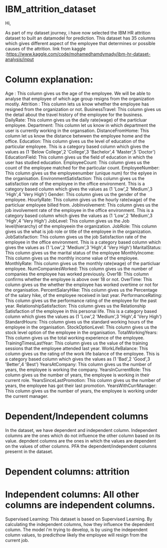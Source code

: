 # IBM_attrition_dataset

Hi,

As part of my dataset journey, i have now selected the IBM HR attrition dataset to built an datamodel for prediction. This dataset has 35 columns which gives different aspect of the employee that determines or possible causes of the attrition.
link from kaggle :https://www.kaggle.com/code/mohamedhamdymady/ibm-hr-dataset-analysis/input

# Column explanation:

Age	: This column gives us the age of the employee. We will be able to analyse that employee of which age group resigns from the organization mostly.
Attrition	: This column lets us know whether the employee has resigned from the organization or not.
BusinessTravel: This column gives us the detail about the travel history of the employee for the business.
DailyRate: This column gives us the daily rate(wage) of the particluar employee.
Department: This column let us know in which department the user is currently working in the organsation.
DistanceFromHome: This column let us know the distance betwwen the employee home and the office.
Education: This column gives us the level of education of the particular employee. This is a category based column which gives the values as (1 'Below College',2 'College',3 'Bachelor',4 'Master',5 'Doctor')
EducationField: This column gives us the field of education in which the user has studied education.
EmployeeCount: This column gives us the count of the employee matched for the particular count.
EmployeeNumber: This column gives us the employeenumber (unique num) for the eplyee in the organisation.
EnvironmentSatisfaction: This column gives us the satisfaction rate of the employee in the office environment. This is a category based column which gives the values as (1 'Low',2 'Medium',3 'High',4 'Very High')
Gender: This column gives us the gender of the employee.
HourlyRate: This column gives us the hourly rate(wage) of the particluar employee billed from.
JobInvolvement: This column gives us the job involvement rate of the employee in the office environment. This is a category based column which gives the values as (1 'Low',2 'Medium',3 'High',4 'Very High')
JobLevel: This column gives us the Job level(hierarchy) of the employeein the organization.
JobRole: This column gives us the what is job role or title of the employee in the organization.
JobSatisfaction: This column gives us the job Satisfaction rate of the employee in the office environment. This is a category based column which gives the values as (1 'Low',2 'Medium',3 'High',4 'Very High')
MaritalStatus: This column gives us the marital status of the employee
MonthlyIncome: This column gives us the monthly income value of the employee.
MonthlyRate: This column gives us the monthly rate(wage) of the particluar employee.
NumCompaniesWorked: This column gives us the number of companies the employee has worked previously.
Over18: This column confirms whether the employee is above over 18 or not.
OverTime: This column gives us the whether the employee has worked overtime or not for the organisation.
PercentSalaryHike: This column gives us the Percentage of the salary hike, of the employee received in last year.
PerformanceRating: This column gives us the performance rating of the employee for the past year.
RelationshipSatisfaction:  This column gives us the Relationship Satisfaction of the employee in this personal life. This is a category based column which gives the values as (1 'Low',2 'Medium',3 'High',4 'Very High')
StandardHours: This column gives us the standard working hours of the employee in the organisation.
StockOptionLevel: This column gives us the stock level option of the employee in the organisation.
TotalWorkingYears: This column gives us the total working experience of the employee.
TrainingTimesLastYear: This column gives us the value of the training sessions that the employee attended last year.
WorkLifeBalance: This column gives us the rating of the work life balance of the employee. This is a category based column which gives the values as (1 'Bad',2 'Good',3 'Better',4 'Best')
YearsAtCompany: This column gives us the number of years, the employee is working the company.
YearsInCurrentRole: This column gives us the number of years, the employee is working in their current role.
YearsSinceLastPromotion: This column gives us the number of years, the employee has got their last promotion.
YearsWithCurrManager: This column gives us the number of years, the employee is working under the current manager.

# Dependent/Independent columns

In the dataset, we have dependent and independent column. Independent columns are the ones which do not influence the other column based on its value. depndent columns are the ones in which the values are dependent on the values of other columns. PFA the dependent/independent columns presernt in the dataset.

# Dependent columns: attrition

# Independent columns: All other columns are independent columns.

Supervised Learning:
This dataset is based on Supervised Learning. By calculating the independent columns, how they influence the dependent column. The model i'm trying to develop, is by using the independent column values, to predicthow likely the employee will resign from the current job.

